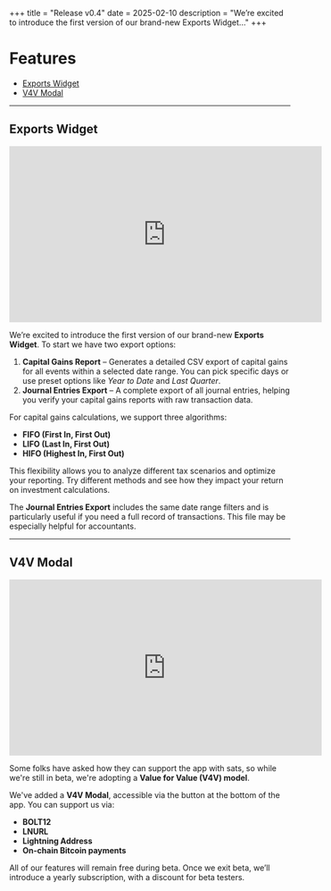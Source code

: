 +++
title = "Release v0.4"
date = 2025-02-10
description = "We’re excited to introduce the first version of our brand-new Exports Widget..."
+++

# Features

- [Exports Widget](#exports-widget)
- [V4V Modal](#v4v-modal)

---

## Exports Widget

<div class="responsive-video">
<iframe width="560" height="315" src="https://www.youtube.com/embed/OOn37yfUPk8?si=JotrgHM5mKKS4aU_" title="YouTube video player" frameborder="0" allow="accelerometer; autoplay; clipboard-write; encrypted-media; gyroscope; picture-in-picture; web-share" referrerpolicy="strict-origin-when-cross-origin" allowfullscreen></iframe>
</div>

We’re excited to introduce the first version of our brand-new **Exports Widget**. To start we have two export options:

1. **Capital Gains Report** – Generates a detailed CSV export of capital gains for all events within a selected date range. You can pick specific days or use preset options like _Year to Date_ and _Last Quarter_.
2. **Journal Entries Export** – A complete export of all journal entries, helping you verify your capital gains reports with raw transaction data.

For capital gains calculations, we support three algorithms:

- **FIFO (First In, First Out)**
- **LIFO (Last In, First Out)**
- **HIFO (Highest In, First Out)**

This flexibility allows you to analyze different tax scenarios and optimize your reporting. Try different methods and see how they impact your return on investment calculations.

The **Journal Entries Export** includes the same date range filters and is particularly useful if you need a full record of transactions. This file may be especially helpful for accountants.

---

## V4V Modal

<div class="responsive-video">
<iframe width="560" height="315" src="https://www.youtube.com/embed/gz33mm-m-yg?si=q9A-MS34vBo7iyn5" title="YouTube video player" frameborder="0" allow="accelerometer; autoplay; clipboard-write; encrypted-media; gyroscope; picture-in-picture; web-share" referrerpolicy="strict-origin-when-cross-origin" allowfullscreen></iframe>
</div>

Some folks have asked how they can support the app with sats, so while we're still in beta, we're adopting a **Value for Value (V4V) model**.

We've added a **V4V Modal**, accessible via the button at the bottom of the app. You can support us via:

- **BOLT12**
- **LNURL**
- **Lightning Address**
- **On-chain Bitcoin payments**

All of our features will remain free during beta. Once we exit beta, we’ll introduce a yearly subscription, with a discount for beta testers.
